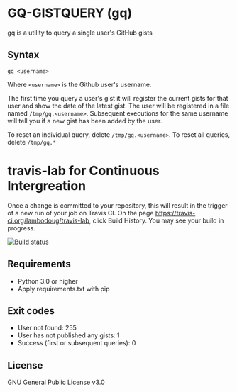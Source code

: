 # GQ-GISTQUERY (gq)

gq is a utility to query a single user's GitHub gists

## Syntax

`gq <username>`

Where `<username>` is the Github user's username.

The first time you query a user's gist it will register the current
gists for that user and show the date of the latest gist. The user
will be registered in a file named `/tmp/gq.<username>`. Subsequent
executions for the same username will tell you if a new gist has been added by the user.

To reset an individual query, delete `/tmp/gq.<username>`.
To reset all queries, delete `/tmp/gq.*`

# travis-lab for Continuous Intergreation
Once a change is committed to your repository, this will result in the trigger of a new run of your job on Travis CI. 
On the page https://travis-ci.org/lambodoug/travis-lab, click Build History. You may see your build in progress.

[![Build status](https://travis-ci.org/lambodoug/travis-lab.svg?master)](https://travis-ci.org/lambodoug)

## Requirements

* Python 3.0 or higher
* Apply requirements.txt with pip

## Exit codes

* User not found: 255
* User has not published any gists: 1
* Success (first or subsequent queries): 0

## License

GNU General Public License v3.0
